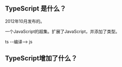 ## TypeScript 是什么？

2012年10月发布的。

一个JavaScript的超集。扩展了JavaScript，并添加了类型。

ts --编译--> js

## TypeScript增加了什么？

